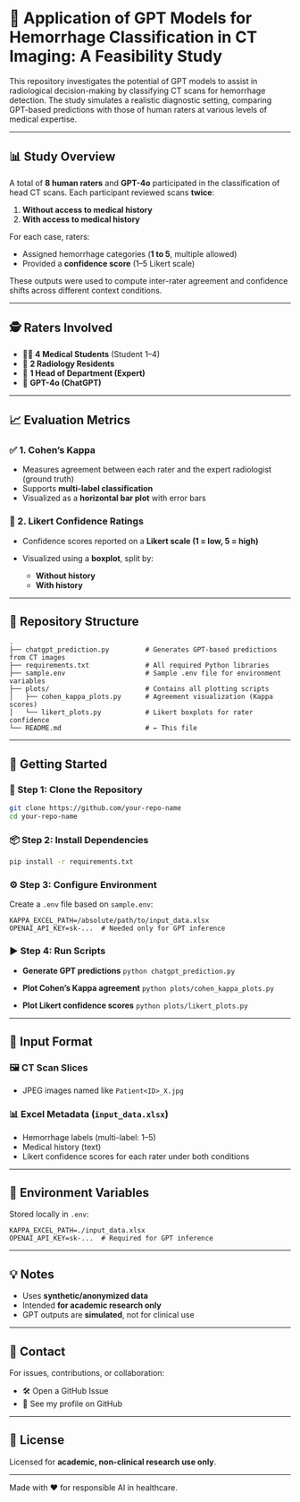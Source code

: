 # 🧠 Application of GPT Models for Hemorrhage Classification in CT Imaging: A Feasibility Study

This repository investigates the potential of GPT models to assist in radiological decision-making by classifying CT scans for hemorrhage detection. The study simulates a realistic diagnostic setting, comparing GPT-based predictions with those of human raters at various levels of medical expertise.

---

## 📊 Study Overview

A total of **8 human raters** and **GPT-4o** participated in the classification of head CT scans. Each participant reviewed scans **twice**:

1. **Without access to medical history**
2. **With access to medical history**

For each case, raters:

* Assigned hemorrhage categories (**1 to 5**, multiple allowed)
* Provided a **confidence score** (1–5 Likert scale)

These outputs were used to compute inter-rater agreement and confidence shifts across different context conditions.

---

## 🕵️ Raters Involved

* 👩‍⚕️ **4 Medical Students** (Student 1–4)
* 🩻 **2 Radiology Residents**
* 🧠 **1 Head of Department (Expert)**
* 🤖 **GPT-4o (ChatGPT)**

---

## 📈 Evaluation Metrics

### ✅ 1. **Cohen’s Kappa**

* Measures agreement between each rater and the expert radiologist (ground truth)
* Supports **multi-label classification**
* Visualized as a **horizontal bar plot** with error bars

### 🎯 2. **Likert Confidence Ratings**

* Confidence scores reported on a **Likert scale (1 = low, 5 = high)**
* Visualized using a **boxplot**, split by:

  * **Without history**
  * **With history**

---

## 📁 Repository Structure

```
.
├── chatgpt_prediction.py         # Generates GPT-based predictions from CT images
├── requirements.txt              # All required Python libraries
├── sample.env                    # Sample .env file for environment variables
├── plots/                        # Contains all plotting scripts
│   ├── cohen_kappa_plots.py      # Agreement visualization (Kappa scores)
│   └── likert_plots.py           # Likert boxplots for rater confidence
└── README.md                     # ← This file
```

---

## 🚀 Getting Started

### 🧰 Step 1: Clone the Repository

```bash
git clone https://github.com/your-repo-name
cd your-repo-name
```

### 📦 Step 2: Install Dependencies

```bash
pip install -r requirements.txt
```

### ⚙️ Step 3: Configure Environment

Create a `.env` file based on `sample.env`:

```
KAPPA_EXCEL_PATH=/absolute/path/to/input_data.xlsx
OPENAI_API_KEY=sk-...  # Needed only for GPT inference
```

### ▶️ Step 4: Run Scripts

* **Generate GPT predictions**
  `python chatgpt_prediction.py`

* **Plot Cohen’s Kappa agreement**
  `python plots/cohen_kappa_plots.py`

* **Plot Likert confidence scores**
  `python plots/likert_plots.py`

---

## 📄 Input Format

### 🖼️ CT Scan Slices

* JPEG images named like `Patient<ID>_X.jpg`

### 📊 Excel Metadata (`input_data.xlsx`)

* Hemorrhage labels (multi-label: 1–5)
* Medical history (text)
* Likert confidence scores for each rater under both conditions

---

## 🔐 Environment Variables

Stored locally in `.env`:

```
KAPPA_EXCEL_PATH=./input_data.xlsx
OPENAI_API_KEY=sk-...  # Required for GPT inference
```

---

## 💡 Notes

* Uses **synthetic/anonymized data**
* Intended **for academic research only**
* GPT outputs are **simulated**, not for clinical use

---

## 📢 Contact

For issues, contributions, or collaboration:

* 🛠️ Open a GitHub Issue
* 📧 See my profile on GitHub

---

## 📃 License

Licensed for **academic, non-clinical research use only**.

---

Made with ❤️ for responsible AI in healthcare.
